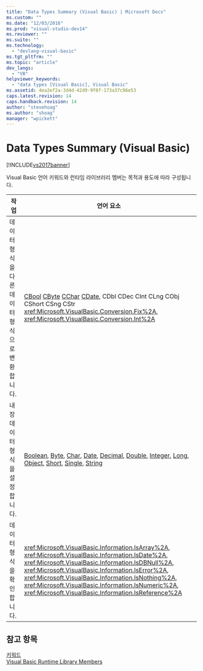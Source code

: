 ```yaml
---
title: "Data Types Summary (Visual Basic) | Microsoft Docs"
ms.custom: ""
ms.date: "12/03/2016"
ms.prod: "visual-studio-dev14"
ms.reviewer: ""
ms.suite: ""
ms.technology: 
  - "devlang-visual-basic"
ms.tgt_pltfrm: ""
ms.topic: "article"
dev_langs: 
  - "VB"
helpviewer_keywords: 
  - "data types [Visual Basic], Visual Basic"
ms.assetid: 4ea2ef2a-3d4d-42d9-9f8f-173a37c96e53
caps.latest.revision: 14
caps.handback.revision: 14
author: "stevehoag"
ms.author: "shoag"
manager: "wpickett"
---
```

# Data Types Summary (Visual Basic)
[!INCLUDE[vs2017banner](../../../csharp/includes/vs2017banner.md)]

Visual Basic 언어 키워드와 런타임 라이브러리 멤버는 목적과 용도에 따라 구성됩니다.  
  
|작업|언어 요소|  
|--------|-----------|  
|데이터 형식을 다른 데이터 형식으로 변환합니다.|[CBool](../../../visual-basic/language-reference/functions/type-conversion-functions.md) [CByte](../../../visual-basic/language-reference/functions/type-conversion-functions.md) [CChar](../../../visual-basic/language-reference/functions/type-conversion-functions.md) [CDate](../../../visual-basic/language-reference/functions/type-conversion-functions.md), CDbl [](../../../visual-basic/language-reference/functions/type-conversion-functions.md "Type Conversion Functions (Visual Basic)")CDec [](../../../visual-basic/language-reference/functions/type-conversion-functions.md "Type Conversion Functions (Visual Basic)")CInt [](../../../visual-basic/language-reference/functions/type-conversion-functions.md "Type Conversion Functions (Visual Basic)")CLng [](../../../visual-basic/language-reference/functions/type-conversion-functions.md "Type Conversion Functions (Visual Basic)")CObj [](../../../visual-basic/language-reference/functions/type-conversion-functions.md "Type Conversion Functions (Visual Basic)")CShort [](../../../visual-basic/language-reference/functions/type-conversion-functions.md "Type Conversion Functions (Visual Basic)")CSng [](../../../visual-basic/language-reference/functions/type-conversion-functions.md "Type Conversion Functions (Visual Basic)")CStr [](../../../visual-basic/language-reference/functions/type-conversion-functions.md "Type Conversion Functions (Visual Basic)") <xref:Microsoft.VisualBasic.Conversion.Fix%2A>, <xref:Microsoft.VisualBasic.Conversion.Int%2A>|  
|내장 데이터 형식을 설정합니다.|[Boolean](../../../visual-basic/language-reference/data-types/boolean-data-type.md), [Byte](../../../visual-basic/language-reference/data-types/byte-data-type.md), [Char](../../../visual-basic/language-reference/data-types/char-data-type.md), [Date](../../../visual-basic/language-reference/data-types/date-data-type.md), [Decimal](../../../visual-basic/language-reference/data-types/decimal-data-type.md), [Double](../../../visual-basic/language-reference/data-types/double-data-type.md), [Integer](../../../visual-basic/language-reference/data-types/integer-data-type.md), [Long](../../../visual-basic/language-reference/data-types/long-data-type.md), [Object](../../../visual-basic/language-reference/data-types/object-data-type.md), [Short](../../../visual-basic/language-reference/data-types/short-data-type.md), [Single](../../../visual-basic/language-reference/data-types/single-data-type.md), [String](../../../visual-basic/language-reference/data-types/string-data-type.md)|  
|데이터 형식을 확인합니다.|<xref:Microsoft.VisualBasic.Information.IsArray%2A>, <xref:Microsoft.VisualBasic.Information.IsDate%2A>, <xref:Microsoft.VisualBasic.Information.IsDBNull%2A>, <xref:Microsoft.VisualBasic.Information.IsError%2A>, <xref:Microsoft.VisualBasic.Information.IsNothing%2A>, <xref:Microsoft.VisualBasic.Information.IsNumeric%2A>, <xref:Microsoft.VisualBasic.Information.IsReference%2A>|  
  
## 참고 항목  
 [키워드](../../../visual-basic/language-reference/keywords/index.md)   
 [Visual Basic Runtime Library Members](../../../visual-basic/language-reference/runtime-library-members.md)